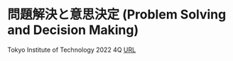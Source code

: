 # 問題解決と意思決定 (Problem Solving and Decision Making)

Tokyo Institute of Technology 2022 4Q
[URL](http://www.ocw.titech.ac.jp/index.php?module=General&action=T0300&GakubuCD=4&GakkaCD=342300&KeiCD=23&KougiCD=202202433&Nendo=2022&lang=JA&vid=03)
